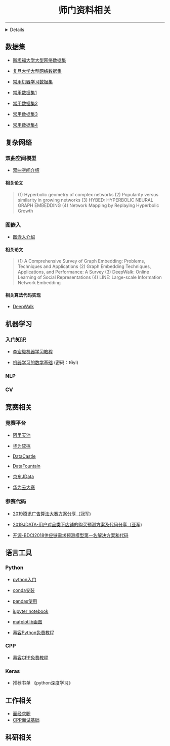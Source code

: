 

<link href="https://cdn.bootcss.com/font-awesome/4.7.0/css/font-awesome.min.css" rel="stylesheet">


# <div align=center> <i class="fa fa-hand-o-up"></i> 师门资料相关 <i class="fa fa-hand-o-down"></i>

<hr>
<b><details><summary><i class="fa fa-cut"></i>关于</summary></b>
本仓库用于南京邮电大学宋玉蓉教授师门资料共享，每个人可以根据自己需要去添加修改。</br>
tips1:建议利用git修改，也可以在issue里面添加自己要修改的内容。</br>
tips2:如发现链接失效也请在issue里注明。</br>
tips3:希望大家多多分享资料，可以在仓库中建立多层目录。
</details>

<i class="fa fa-database"></i>
## 数据集
* [斯坦福大学大型网络数据集](http://snap.stanford.edu/data/)

* [复旦大学大型网络数据集](http://gdm.fudan.edu.cn/GDMWiki/Wiki.jsp?page=Network+DataSet)

* [常用机器学习数据集](https://mp.weixin.qq.com/s/Zj64i2EHo9rXr0D8UaHTLA)

* [常用数据集1](http://netwiki.amath.unc.edu/SharedData/SharedData)

* [常用数据集2](http://vladowiki.fmf.uni-lj.si/doku.php?id=pajek:data:urls:index)

* [常用数据集3](http://www-personal.umich.edu/~mejn/netdata/)

* [常用数据集4](http://konect.uni-koblenz.de/)


## 复杂网络 <i class="fa fa-sitemap"></i>
### 双曲空间模型 
* [双曲空间介绍](http://wiki.swarma.net/index.php/%E5%8F%8C%E6%9B%B2%E7%A9%BA%E9%97%B4%E6%A8%A1%E5%9E%8B)

#### 相关论文
> (1) Hyperbolic geometry of complex networks
> (2) Popularity versus similarity in growing networks
> (3) HYBED: HYPERBOLIC NEURAL GRAPH EMBEDDING
> (4) Network Mapping by Replaying Hyperbolic Growth

### 图嵌入
* [图嵌入介绍](https://mp.weixin.qq.com/s/edrh-HXqW01Yx7c8tQ8UxA)

#### 相关论文
>(1) A Comprehensive Survey of Graph Embedding: Problems, Techniques and Applications
> (2) Graph Embedding Techniques, Applications, and Performance: A Survey
> (3) DeepWalk: Online Learning of Social Representations
> (4) LINE: Large-scale Information Network Embedding

#### 相关算法代码实现
* [DeepWalk](https://github.com/phanein/deepwalk)


## 机器学习 <i class="fa fa-area-chart"></i>

### 入门知识
* [李宏毅机器学习教程](https://www.bilibili.com/video/av48285039?from=search&seid=7919794626435254085)

* [机器学习的数学基础](https://pan.baidu.com/s/1I-wNQL8Nv36XqPJZ3D5RMg) (密码：t6yl)

### NLP

### CV


## 竞赛相关 <i class="fa fa-trophy"></i>
### 竞赛平台
* [阿里天池](https://tianchi.aliyun.com/home?spm=5176.12281949.0.0.493e2448ZZ3PQR)

* [华为软挑](https://codecraft.huawei.com/)

* [DataCastle](https://www.pkbigdata.com/)

* [DataFountain](https://www.datafountain.cn)

* [京东JData](https://jdata.jd.com/html/list.html)

* [华为云大赛](https://developer.huaweicloud.com/competition/competitions)

### 参赛代码
* [2019腾讯广告算法大赛方案分享（冠军)](https://mp.weixin.qq.com/s/NgDOXA4b8mkrkyZvqJKw-g)

* [2019JDATA-用户对品类下店铺的购买预测方案及代码分享（亚军)](https://mp.weixin.qq.com/s/MeBig5D7Fx2wEH3ZQMAUbg)

* [开源-BDCI2018供应链需求预测模型第一名解决方案和代码](https://mp.weixin.qq.com/s?__biz=Mzg5NzAxMDgwNg==&mid=2247483986&idx=1&sn=0c2c9e185c8a7afba37a212d2af947d5&chksm=c0791f4bf70e965da27dff285473d5b72dc9c58674da3261114a98c174f5fd480f85c4a7b3cc&scene=21#wechat_redirect)

## 语言工具 <i class="fa fa-code"></i>
### Python
* [python入门](https://www.liaoxuefeng.com/wiki/1016959663602400)

* [conda安装](https://www.jianshu.com/p/edaa744ea47d)

* [pandas使用](https://morvanzhou.github.io/tutorials/data-manipulation/np-pd/3-1-pd-intro/)

* [jupyter notebook](https://www.jianshu.com/p/91365f343585)

* [matplotlib画图](https://mp.weixin.qq.com/s/ppEvNp1ZeKAYM1kFO4kgeQ)
* [幕客Python免费教程](https://www.imooc.com/course/list?c=python)

### CPP
* [幕客CPP免费教程](https://www.imooc.com/course/list?c=cplusplus)

### Keras
* 推荐书单 《python深度学习》

## 工作相关 <i class="fa fa-bicycle"></i>

* [面经求职](https://www.nowcoder.com/discuss)
* [CPP面试基础](https://github.com/huihut/interview)

## 科研相关 <i class="fa fa-graduation-cap"></i>

